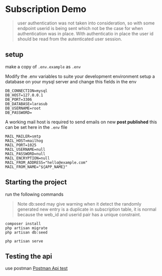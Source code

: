 # Subscription Demo
> user authentication was not taken into consideration, so with some endpoint userid is being sent which not be
the case for when authentication was in place. With authenticatio in place the user id should be read from the
> autenticated user session.

## setup
make a copy of `.env.example` as `.env`

Modify the .env variables to suite your development environment
setup a database on your mysql server and change this fields in the env

```
DB_CONNECTION=mysql
DB_HOST=127.0.0.1
DB_PORT=3306
DB_DATABASE=larasub
DB_USERNAME=root
DB_PASSWORD=
```

A working mail host is required to send emails on new **post published** this can be set 
here in the `.env` file
```shell
MAIL_MAILER=smtp
MAIL_HOST=mailhog
MAIL_PORT=1025
MAIL_USERNAME=null
MAIL_PASSWORD=null
MAIL_ENCRYPTION=null
MAIL_FROM_ADDRESS="hello@example.com"
MAIL_FROM_NAME="${APP_NAME}"

```


## Starting the project
run the following commands 
> Note db:seed may give warning when it detect the randomly generated new entry is a duplicate in subscription table, it is normal because the web_id and userid pair has a unique constraint.

```shell
composer install
php artisan migrate
php artisan db:seed

php artisan serve
```

## Testing the api
use postman
[Postman Api test](https://documenter.getpostman.com/view/3030788/UzQvtQjC)

